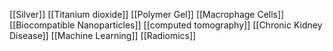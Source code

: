 [[Silver]]
[[Titanium dioxide]]
[[Polymer Gel]]
[[Macrophage Cells]]
[[Biocompatible Nanoparticles]]
[[computed tomography]]
[[Chronic Kidney Disease]]
[[Machine Learning]]
[[Radiomics]]
